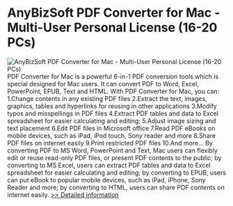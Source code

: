 # AnyBizSoft PDF Converter for Mac - Multi-User Personal License (16-20 PCs)
![AnyBizSoft PDF Converter for Mac - Multi-User Personal License (16-20 PCs)](https://mycommerce.akamaized.net/api/pimages/P300952819/BIG/300952819.JPG)
PDF Converter for Mac is a powerful 6-in-1 PDF conversion tools which is special designed for Mac users. It can convert PDF to Word, Excel, PowerPoint, EPUB, Text and HTML. With PDF Converter for Mac, you can: 1.Change contents in any existing PDF files 2.Extract the text, images, graphics, tables and hyperlinks for reusing in other applications 3.Modify typos and misspellings in PDF files 4.Extract PDF tables and data to Excel spreadsheet for easier calculating and editing; 5.Adjust image sizing and text placement 6.Edit PDF files in Microsoft office 7.Read PDF eBooks on mobile devices, such as iPad, iPod touch, Sony reader and more 8.Share PDF files on internet easily 9.Print restricted PDF files 10.And more... By converting PDF to MS Word, PowerPoint and Text, Mac users can flexibly edit or reuse read-only PDF files, or present PDF contents to the public; by converting to MS Excel, users can extract PDF tables and data to Excel spreadsheet for easier calculating and editing; by converting to EPUB, users can put eBook to popular mobile devices, such as iPad, iPhone, Sony Reader and more; by converting to HTML, users can share PDF contents on internet easily.
[>> Detailed information](https://secure.shareit.com/shareit/product.html?productid=300952819&affiliateid=200057808)